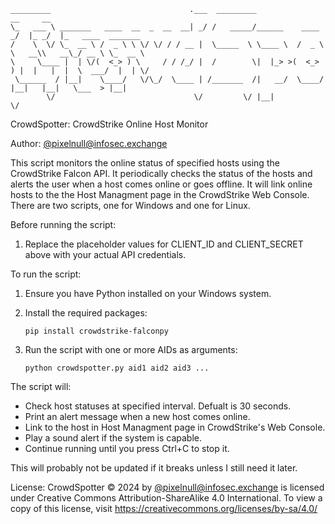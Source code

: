 ```
_________                               .___  _________                  __     __                   
\_   ___ \ _______   ____  __  _  __  __| _/ /   _____/______    ____  _/  |_ _/  |_   ____  _______ 
/    \  \/ \_  __ \ /  _ \ \ \/ \/ / / __ |  \_____  \ \____ \  /  _ \ \   __\\   __\_/ __ \ \_  __ \
\     \____ |  | \/(  <_> ) \     / / /_/ |  /        \|  |_> >(  <_> ) |  |   |  |  \  ___/  |  | \/
 \______  / |__|    \____/   \/\_/  \____ | /_______  /|   __/  \____/  |__|   |__|   \___  > |__|   
        \/                               \/         \/ |__|                               \/         
```

CrowdSpotter: CrowdStrike Online Host Monitor

Author: [@pixelnull@infosec.exchange](https://infosec.exchange/@pixelnull)

This script monitors the online status of specified hosts using the CrowdStrike Falcon API.
It periodically checks the status of the hosts and alerts the user when a host comes online
or goes offline. It will link online hosts to the the Host Managment page in the CrowdStrike
Web Console. There are two scripts, one for Windows and one for Linux.

Before running the script:
1. Replace the placeholder values for CLIENT_ID and CLIENT_SECRET above with your actual API credentials.

To run the script:
1. Ensure you have Python installed on your Windows system.
2. Install the required packages:

   `pip install crowdstrike-falconpy`
3. Run the script with one or more AIDs as arguments:

   `python crowdspotter.py aid1 aid2 aid3 ...`

The script will:
- Check host statuses at specified interval. Defualt is 30 seconds.
- Print an alert message when a new host comes online.
- Link to the host in Host Managment page in CrowdStrike's Web Console.
- Play a sound alert if the system is capable.
- Continue running until you press Ctrl+C to stop it.

This will probably not be updated if it breaks unless I still need it later.

License:  CrowdSpotter © 2024 by [@pixelnull@infosec.exchange](https://infosec.exchange/@pixelnull) is licensed under Creative
Commons Attribution-ShareAlike 4.0 International. To view a copy of this license,
visit https://creativecommons.org/licenses/by-sa/4.0/
